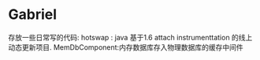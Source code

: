 # Gabriel
存放一些日常写的代码:
hotswap : java 基于1.6 attach instrumenttation 的线上动态更新项目.
MemDbComponent:内存数据库存入物理数据库的缓存中间件
